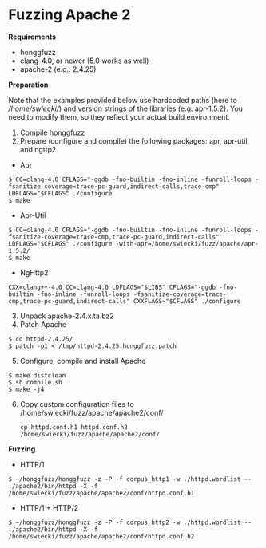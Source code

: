 # Fuzzing Apache 2 #

**Requirements**

  * honggfuzz
  * clang-4.0, or newer (5.0 works as well)
  * apache-2 (e.g.: 2.4.25)

**Preparation**

Note that the examples provided below use hardcoded paths (here to _/home/swiecki/_) and
version strings of the libraries (e.g. apr-1.5.2). You need to modify them, so they reflect your actual build environment.

1. Compile honggfuzz
2. Prepare (configure and compile) the following packages: apr, apr-util and ngttp2
  * Apr
  ```
  $ CC=clang-4.0 CFLAGS="-ggdb -fno-builtin -fno-inline -funroll-loops -fsanitize-coverage=trace-pc-guard,indirect-calls,trace-cmp" LDFLAGS="$CFLAGS" ./configure
  $ make
  ```
  * Apr-Util
  ```
  $ CC=clang-4.0 CFLAGS="-ggdb -fno-builtin -fno-inline -funroll-loops -fsanitize-coverage=trace-cmp,trace-pc-guard,indirect-calls" LDFLAGS="$CFLAGS" ./configure -with-apr=/home/swiecki/fuzz/apache/apr-1.5.2/
  $ make
  ```
  * NgHttp2
  ```
  CXX=clang++-4.0 CC=clang-4.0 LDFLAGS="$LIBS" CFLAGS="-ggdb -fno-builtin -fno-inline -funroll-loops -fsanitize-coverage=trace-cmp,trace-pc-guard,indirect-calls" CXXFLAGS="$CFLAGS" ./configure
  ```
3. Unpack apache-2.4.x.ta.bz2
4. Patch Apache

  ```
  $ cd httpd-2.4.25/
  $ patch -p1 < /tmp/httpd-2.4.25.honggfuzz.patch
  ```
5. Configure, compile and install Apache

  ```
  $ make distclean
  $ sh compile.sh
  $ make -j4
  ```
6. Copy custom configuration files to /home/swiecki/fuzz/apache/apache2/conf/

   ```
   cp httpd.conf.h1 httpd.conf.h2 /home/swiecki/fuzz/apache/apache2/conf/
   ```

**Fuzzing**

  * HTTP/1
  ```
  $ ~/honggfuzz/honggfuzz -z -P -f corpus_http1 -w ./httpd.wordlist -- ./apache2/bin/httpd -X -f /home/swiecki/fuzz/apache/apache2/conf/httpd.conf.h1
  ```
  * HTTP/1 + HTTP/2
  ```
  $ ~/honggfuzz/honggfuzz -z -P -f corpus_http2 -w ./httpd.wordlist -- ./apache2/bin/httpd -X -f /home/swiecki/fuzz/apache/apache2/conf/httpd.conf.h2
  ```
